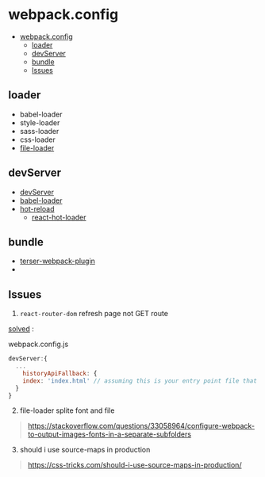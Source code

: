 # webpack.config

- [webpack.config](#webpackconfig)
  - [loader](#loader)
  - [devServer](#devserver)
  - [bundle](#bundle)
  - [Issues](#issues)

## loader 

- babel-loader
- style-loader
- sass-loader
- css-loader
 - [file-loader](https://webpack.js.org/loaders/file-loader/)
## devServer
- [devServer](https://webpack.js.org/configuration/dev-server/)
- [babel-loader](https://babeljs.io/docs/en/babel-preset-react)
- [hot-reload](https://medium.com/frochu/react-%E6%95%B4%E5%90%88-hot-module-replacement-cc4721a432af)
  - [react-hot-loader](https://github.com/gaearon/react-hot-loader)



## bundle 
- [terser-webpack-plugin](https://github.com/webpack-contrib/terser-webpack-plugin#terseroptions)
- 
## Issues

1. `react-router-dom` refresh page not GET route

[solved](https://stackoverflow.com/questions/51566221/page-doesnt-load-on-refresh-react-router-dom) : 

webpack.config.js

````js
devServer:{
  ...
    historyApiFallback: {
    index: 'index.html' // assuming this is your entry point file that loads your bundle.
  }
}
````

2. file-loader splite font and file 
> https://stackoverflow.com/questions/33058964/configure-webpack-to-output-images-fonts-in-a-separate-subfolders

3. should i use source-maps in production
>https://css-tricks.com/should-i-use-source-maps-in-production/